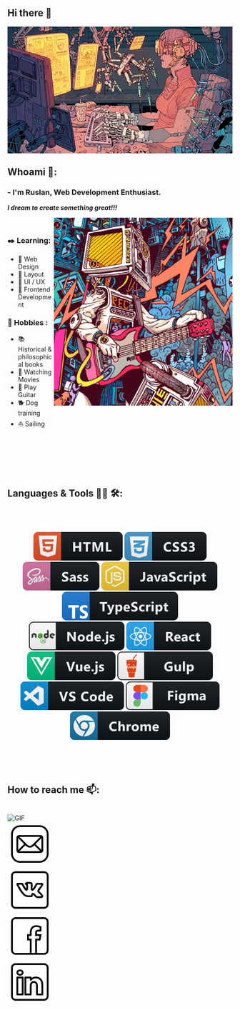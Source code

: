  ## Hi there 🙏
 
 <div align="center">
<img hight="304" width="540" alt="GIF" align="center" src="assets/cyb2.gif">
</div>
 
 
<!-- [![Typing SVG](https://readme-typing-svg.herokuapp.com?size=15&duration=7000&color=F7AA00&center=true&width=700&lines=+I+am+the+Lexx.+I+am+the+most+powerful+weapon+of+destruction+in+the+two+universes.)](https://git.io/typing-svg)
<div align="center">
<img hight="200" width="500" alt="GIF" align="center" src="assets/lexx.gif">
</div>
 -->

## Whoami 🌌:

### - I'm Ruslan, Web Development Enthusiast.
___I dream to create something great!!!___

<img hight="400" width="400" alt="GIF" align="right" src="assets/guittv.gif">
</br>

###  ✒️ Learning:
- 🚀 Web Design
- 🚀 Layout
- 🚀 UI / UX
- 🚀 Frontend Development

###  🎨 Hobbies : 
- 📚 Historical & philosophical books
- 🎥 Watching Movies
- 🎸 Play Guitar
- 🐕‍ Dog training
- ⛵ Sailing

</br>
</br>
</br>
</br>
</br>



## Languages & Tools 👨‍💻 🛠:
</br>
</br>
<p align="center">
  
 <img src="svg/html.svg" alt="html" hight="60">
 <img src="svg/css3.svg" alt="css"  hight="60">
 <img src="svg/sass.svg" alt="sass" hight="60">
 <img src="svg/js.svg" alt="js" hight="60"> 
 <img src="svg/ts.svg" alt="ts" hight="60"> 
 </br>
 <img src="svg/nodejs.svg" alt="nodejs" hight="60">
 <img src="svg/react.svg" alt="react" hight="60">
 <img src="svg/vue.svg" alt="vue" hight="60">
 <img src="svg/gulp.svg" alt="gulp"  hight="60">
 </br>
 <img src="svg/vscode.svg" alt="vscode" hight="60">
 <img src="svg/figma.svg" alt="figma" hight="60">
 <img src="svg/chrome.svg" alt="chrome" hight="60">
 </br>
 
</p>

<!-- For more icons please follow  https://github.com/MikeCodesDotNET/ColoredBadges -->
</br>
</br>
</br>


## How to reach me 📫:
</br>

<img hight="400" width="600" alt="GIF" align="right" src="assets/cyb3.gif">
<p align="left"> 
 <a href="mailto: ruskobalt16@gmail.com"><img src="svg/mail3.svg" alt="ruskobalt16@gmail.com" hight="60" margin-right: "16px"></a>
 </br>
 <a href="https://vk.com/id_elifas" target="_blank"> <img src="svg/vk3.svg" alt="VK"  hight="60"></a>
 </br>
 <a href="https://www.facebook.com/profile.php?id=100006491041883" target="_blank"><img src="svg/fb3.svg" alt="fb"  hight="60"></a>
 </br>
 <a href="https://www.linkedin.com/in/ruslan-sagyndykov-28a7a122a" target="_blank"><img src="svg/lnkdn3.svg" alt="linkedin"  hight="60"></a>
</p> 













<!--

👨‍



<!--
**kobalt16/kobalt16** is a ✨ _special_ ✨ repository because its `README.md` (this file) appears on your GitHub profile.

Here are some ideas to get you started:

- 🔭 I’m currently working on ...
- 🌱 I’m currently learning ...
- 👯 I’m looking to collaborate on ...
- 🤔 I’m looking for help with ...
- 💬 Ask me about ...
- 📫 How to reach me: ...
- 😄 Pronouns: ...
- ⚡ Fun fact: ...
-->

